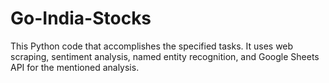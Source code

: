# Go-India-Stocks
This Python code that accomplishes the specified tasks. It uses web scraping, sentiment analysis, named entity recognition, and Google Sheets API for the mentioned analysis.
